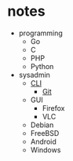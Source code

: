 # notes

- programming
	- Go
	- C
	- PHP
	- Python
- sysadmin
	- [CLI](/notes/sysadmin/cli)
		- [Git](/notes/sysadmin/linux/git)
	- GUI
		- Firefox
		- VLC
	- Debian
	- FreeBSD
	- Android
	- Windows